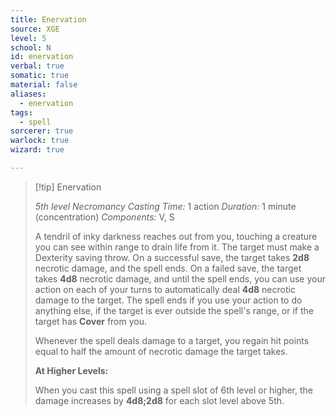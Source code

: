 ```yaml
---
title: Enervation
source: XGE
level: 5
school: N
id: enervation
verbal: true
somatic: true
material: false
aliases:
  - enervation
tags:
  - spell
sorcerer: true
warlock: true
wizard: true

---
```

>[!tip] Enervation
>
> *5th level Necromancy*
> *Casting Time:* 1 action
> *Duration:* 1 minute (concentration)
> *Components:* V, S
>
>A tendril of inky darkness reaches out from you, touching a creature you can see within range to drain life from it. The target must make a Dexterity saving throw. On a successful save, the target takes **2d8** necrotic damage, and the spell ends. On a failed save, the target takes **4d8** necrotic damage, and until the spell ends, you can use your action on each of your turns to automatically deal **4d8** necrotic damage to the target. The spell ends if you use your action to do anything else, if the target is ever outside the spell's range, or if the target has **Cover** from you.
>
>Whenever the spell deals damage to a target, you regain hit points equal to half the amount of necrotic damage the target takes.
>
>**At Higher Levels:**
>
>When you cast this spell using a spell slot of 6th level or higher, the damage increases by **4d8;2d8** for each slot level above 5th.
>

